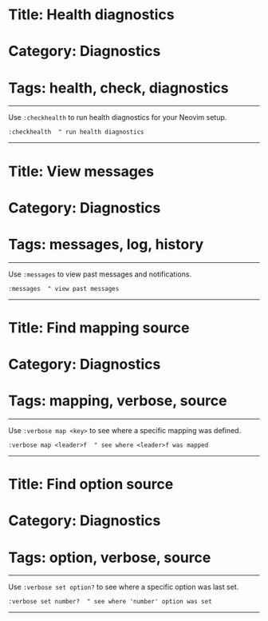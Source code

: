 # Title: Health diagnostics
# Category: Diagnostics
# Tags: health, check, diagnostics
---
Use `:checkhealth` to run health diagnostics for your Neovim setup.

```vim
:checkhealth  " run health diagnostics
```
***
# Title: View messages
# Category: Diagnostics
# Tags: messages, log, history
---
Use `:messages` to view past messages and notifications.

```vim
:messages  " view past messages
```
***
# Title: Find mapping source
# Category: Diagnostics
# Tags: mapping, verbose, source
---
Use `:verbose map <key>` to see where a specific mapping was defined.

```vim
:verbose map <leader>f  " see where <leader>f was mapped
```
***
# Title: Find option source
# Category: Diagnostics
# Tags: option, verbose, source
---
Use `:verbose set option?` to see where a specific option was last set.

```vim
:verbose set number?  " see where 'number' option was set
```
***